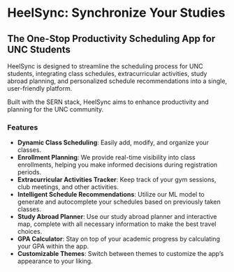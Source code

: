 # HeelSync: Synchronize Your Studies

## The One-Stop Productivity Scheduling App for UNC Students

HeelSync is designed to streamline the scheduling process for UNC students, integrating class schedules, extracurricular activities, study abroad planning, 
and personalized schedule recommendations into a single, user-friendly platform. 

Built with the SERN stack, HeelSync aims to enhance productivity and planning for the UNC community.


### Features
- **Dynamic Class Scheduling**: Easily add, modify, and organize your classes.
- **Enrollment Planning**: We provide real-time visibility into class enrollments, helping you make informed decisions during registration periods.
- **Extracurricular Activities Tracker**: Keep track of your gym sessions, club meetings, and other activities.
- **Intelligent Schedule Recommendations**: Utilize our ML model to generate and autocomplete your schedules based on previously taken classes.
- **Study Abroad Planner**: Use our study abroad planner and interactive map, complete with all necessary information to make the best travel choices.
- **GPA Calculator**: Stay on top of your academic progress by calculating your GPA within the app.
- **Customizable Themes**: Switch between themes to customize the app’s appearance to your liking.
